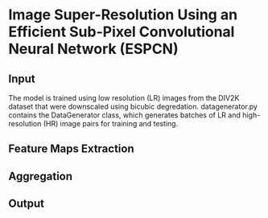 # Image Super-Resolution Using an Efficient Sub-Pixel Convolutional Neural Network (ESPCN)
## Input
The model is trained using low resolution (LR) images from the DIV2K dataset that were downscaled using bicubic degredation. datagenerator.py contains the DataGenerator class, which generates batches of LR and high-resolution (HR) image pairs for training and testing. 
## Feature Maps Extraction

## Aggregation

## Output
